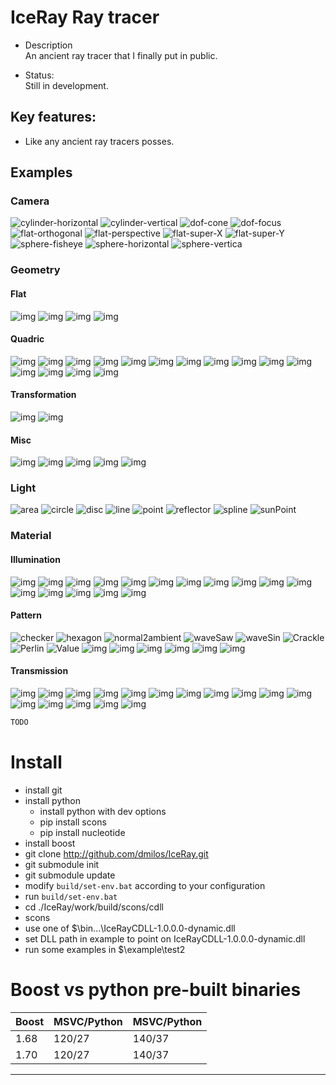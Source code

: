# IceRay Ray tracer

 - Description \
    An ancient ray tracer that I finally put in public.

 - Status: \
    Still in development.

## Key features:
 - Like any ancient ray tracers posses.

## Examples

### Camera

![cylinder-horizontal](data/sample/camera/cylinder-horizontal.png)
![cylinder-vertical](data/sample/camera/cylinder-vertical.png)
![dof-cone](data/sample/camera/dof-cone.png)
![dof-focus](data/sample/camera/dof-focus.png)
![flat-orthogonal](data/sample/camera/flat-orthogonal.png)
![flat-perspective](data/sample/camera/flat-perspective.png)
![flat-super-X](data/sample/camera/flat-super-X.png)
![flat-super-Y](data/sample/camera/flat-super-Y.png)
![sphere-fisheye](data/sample/camera/sphere-fisheye.png)
![sphere-horizontal](data/sample/camera/sphere-horizontal.png)
![sphere-vertica](data/sample/camera/sphere-vertical.png)


### Geometry

#### Flat

![img](data/sample/geometry/flat/box.png)
![img](data/sample/geometry/flat/disc.png)
![img](data/sample/geometry/flat/plane.png)
![img](data/sample/geometry/flat/triangle.png)

#### Quadric
![img](data/sample/geometry/quadric/cone.png)
![img](data/sample/geometry/quadric/cylinder.png)
![img](data/sample/geometry/quadric/hyper-cone.png)
![img](data/sample/geometry/quadric/hyper-cylinder.png)
![img](data/sample/geometry/quadric/hyper-negative.png)
![img](data/sample/geometry/quadric/hyper-nuke.png)
![img](data/sample/geometry/quadric/hyper-sphere.png)
![img](data/sample/geometry/quadric/paraboloid.png)
![img](data/sample/geometry/quadric/quadric-cone.png)
![img](data/sample/geometry/quadric/quadric-cylinder.png)
![img](data/sample/geometry/quadric/quadric-hyperboloid.png)
![img](data/sample/geometry/quadric/quadric-paraboloid.png)
![img](data/sample/geometry/quadric/quadric-sphere.png)
![img](data/sample/geometry/quadric/saddle.png)
![img](data/sample/geometry/quadric/usphere.png)

#### Transformation
![img](sample\geometry\transform\affine.png)
![img](sample\geometry\transform\translate.png)

#### Misc
![img](data\sample\geometry\blobby.png)
![img](data\sample\geometry\intersect.png)
![img](data\sample\geometry\mblur.png)
![img](data\sample\geometry\torus.png)
![img](data\sample\geometry\vacuum.png)

### Light
![area](data/sample/light/area.png)
![circle](data/sample/light/circle.png)
![disc](data/sample/light/disc.png)
![line](data/sample/light/line.png)
![point](data/sample/light/point.png)
![reflector](data/sample/light/reflector.png)
![spline](data/sample/light/spline.png)
![sunPoint](data/sample/light/sunPoint.png)

### Material

#### Illumination
![img](data/sample/material/illumination/AshShiCmpl.png)
![img](data/sample/material/illumination/AshShiDif.png)
![img](data/sample/material/illumination/AshShiSpec.png)
![img](data/sample/material/illumination/ONf29.png)
![img](data/sample/material/illumination/ONp44.png)
![img](data/sample/material/illumination/ambient.png)
![img](data/sample/material/illumination/beckmann.png)
![img](data/sample/material/illumination/blinn.png)
![img](data/sample/material/illumination/gaussian.png)
![img](data/sample/material/illumination/hs-lambert.png)
![img](data/sample/material/illumination/hs-phong.png)
![img](data/sample/material/illumination/lambert.png)
![img](data/sample/material/illumination/phong.png)
![img](data/sample/material/illumination/ward-aprox.png)
![img](data/sample/material/illumination/ward-iso.png)
![img](data/sample/material/illumination/ward-real.png)

#### Pattern
![checker](data/sample/material/pattern/function/checker.png)
![hexagon](data/sample/material/pattern/function/hexagon.png)
![normal2ambient](data/sample/material/pattern/function/normal2ambient.png)
![waveSaw](data/sample/material/pattern/function/waveSaw.png)
![waveSin](data/sample/material/pattern/function/waveSin.png)
![Crackle](data/sample/material/pattern/noise/Crackle.png)
![Perlin](data/sample/material/pattern/noise/Perlin.png)
![Value](data/sample/material/pattern/noise/Value.png)
![img](data/sample/material/pattern/noise/noiseCells.png)
![img](data/sample/material/pattern/transform/cartesian2cylindric.png)
![img](data/sample/material/pattern/transform/cartesian2spherical.png)
![img](data/sample/material/pattern/transform/cartesian2tablecloth.png)
![img](data/sample/material/pattern/transform/cylindric2cartesian.png)
![img](data/sample/material/pattern/transform/cylindric2spherical.png)

#### Transmission
![img](data/sample/material/transmission/mirrorP.png)
![img](data/sample/material/transmission/mirrorS.png)
![img](data/sample/material/transmission/reflect-plane-One.png)
![img](data/sample/material/transmission/reflect-sphere-One.png)
![img](data/sample/material/transmission/reflectB-plane-Grid-plane.png)
![img](data/sample/material/transmission/reflectB-plane-Hex-plane.png)
![img](data/sample/material/transmission/reflectB-plane-Rand-plane.png)
![img](data/sample/material/transmission/reflectB-plane-VDC-plane.png)
![img](data/sample/material/transmission/reflectB-sphere-Grid.png)
![img](data/sample/material/transmission/reflectB-sphere-Hex.png)
![img](data/sample/material/transmission/reflectB-sphere-Rand.png)
![img](data/sample/material/transmission/reflectB-sphere-VDC.png)
![img](data/sample/material/transmission/refractArbitrary.png)
![img](data/sample/material/transmission/refractFresnel.png)
![img](data/sample/material/transmission/refractOne.png)
![img](data/sample/material/transmission/refractSchlick.png)


```python
TODO
```

# Install
  - install git
  - install python
    - install python with dev options
    - pip install scons
    - pip install nucleotide
  - install boost
  - git clone http://github.com/dmilos/IceRay.git
  - git submodule init
  - git submodule update
  - modify ```build/set-env.bat``` according to your configuration
  - run ```build/set-env.bat```
  - cd ./IceRay/work/build/scons/cdll
  - scons
  - use one of $\bin\...\IceRayCDLL-1.0.0.0-dynamic.dll
  - set DLL path in example to point on IceRayCDLL-1.0.0.0-dynamic.dll
  - run some examples in $\example\test2


# Boost vs python pre-built binaries
   Boost  | MSVC/Python | MSVC/Python
  ------- |-------------|--------
   1.68   | 120/27      | 140/37
   1.70   | 120/27      | 140/37
  -----------------------------

